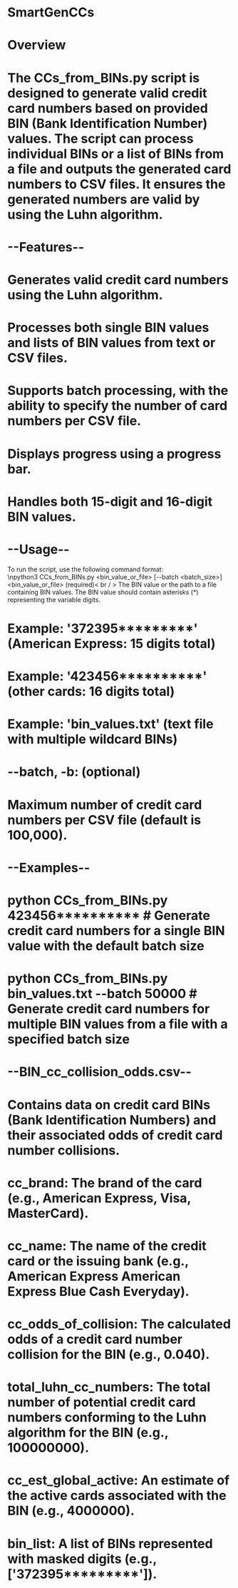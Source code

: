 # SmartGenCCs
# Overview
# The CCs_from_BINs.py script is designed to generate valid credit card numbers based on provided BIN (Bank Identification Number) values. The script can process individual BINs or a list of BINs from a file and outputs the generated card numbers to CSV files. It ensures the generated numbers are valid by using the Luhn algorithm.

# --Features--
#	Generates valid credit card numbers using the Luhn algorithm.
#	Processes both single BIN values and lists of BIN values from text or CSV files.
#	Supports batch processing, with the ability to specify the number of card numbers per CSV file.
#	Displays progress using a progress bar.
#	Handles both 15-digit and 16-digit BIN values.

# --Usage--
To run the script, use the following command format:<br/>
  \npython3 CCs_from_BINs.py <bin_value_or_file> [--batch <batch_size>]<br/>
  <bin_value_or_file> (required)< br / >
    The BIN value or the path to a file containing BIN values. The BIN value should contain asterisks (*) representing the variable digits.
#			Example: '372395*********' (American Express: 15 digits total)
#			Example: '423456**********' (other cards: 16 digits total)
#			Example: 'bin_values.txt' (text file with multiple wildcard BINs)

#	--batch, -b: (optional)
#		Maximum number of credit card numbers per CSV file (default is 100,000).

# --Examples--
#	python CCs_from_BINs.py 423456**********		# Generate credit card numbers for a single BIN value with the default batch size
#	python CCs_from_BINs.py bin_values.txt --batch 50000	# Generate credit card numbers for multiple BIN values from a file with a specified batch size

# --BIN_cc_collision_odds.csv--
#	Contains data on credit card BINs (Bank Identification Numbers) and their associated odds of credit card number collisions.
#		cc_brand: The brand of the card (e.g., American Express, Visa, MasterCard).
#		cc_name: The name of the credit card or the issuing bank (e.g., American Express American Express Blue Cash Everyday).
#		cc_odds_of_collision: The calculated odds of a credit card number collision for the BIN (e.g., 0.040).
#		total_luhn_cc_numbers: The total number of potential credit card numbers conforming to the Luhn algorithm for the BIN (e.g., 100000000).
#		cc_est_global_active: An estimate of the active cards associated with the BIN (e.g., 4000000).
#		bin_list: A list of BINs represented with masked digits (e.g., ['372395*********']).
